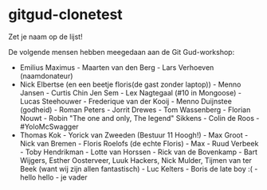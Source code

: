 # gitgud-clonetest
Zet je naam op de lijst!

De volgende mensen hebben meegedaan aan de Git Gud-workshop:

- Emilius Maximus - Maarten van den Berg - Lars Verhoeven (naamdonateur) 
- Nick Elbertse (en een beetje floris(de gast zonder laptop)) - Menno 
Jansen - Curtis Chin Jen Sem - Lex Nagtegaal (#10 in Mongoose) - Lucas 
Steehouwer - Frederique van der Kooij - Menno Duijnstee (godheid) - 
Roman Peters - Jorrit Drewes - Tom Wassenberg - Florian Nouwt - Robin 
"The one and only, The legend" Sikkens - Colin de Roos - #YoloMcSwagger 
- Thomas Kok - Yorick van Zweeden (Bestuur 11 Hoogh!) - Max Groot - Nick 
van Bremen - Floris Roelofs (de echte Floris) - Max - Ruud Verbeek - 
Toby Hendrikman - Lotte van Horssen - Rick van de Bovenkamp - Bart 
Wijgers, Esther Oosterveer, Luuk Hackers, Nick Mulder, Tijmen van ter 
Beek (want wij zijn allen fantastisch) - Luc Kelters - Boris de late boy 
:( - hello hello - je vader
